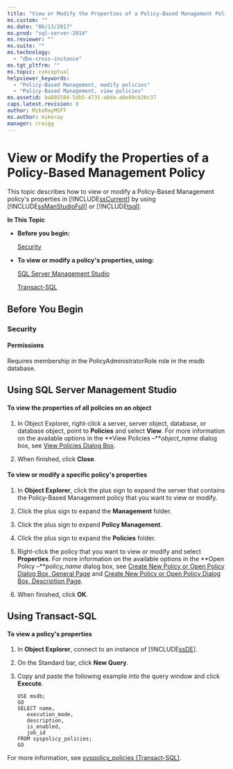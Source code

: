 ```yaml
---
title: "View or Modify the Properties of a Policy-Based Management Policy | Microsoft Docs"
ms.custom: ""
ms.date: "06/13/2017"
ms.prod: "sql-server-2014"
ms.reviewer: ""
ms.suite: ""
ms.technology: 
  - "dbe-cross-instance"
ms.tgt_pltfrm: ""
ms.topic: conceptual
helpviewer_keywords: 
  - "Policy-Based Management, modify policies"
  - "Policy-Based Management, view policies"
ms.assetid: ba805504-5db5-4731-a8da-a0e89cb20c37
caps.latest.revision: 8
author: MikeRayMSFT
ms.author: mikeray
manager: craigg
---
```

# View or Modify the Properties of a Policy-Based Management Policy
  This topic describes how to view or modify a Policy-Based Management policy's properties in [!INCLUDE[ssCurrent](../../includes/sscurrent-md.md)] by using [!INCLUDE[ssManStudioFull](../../includes/ssmanstudiofull-md.md)] or [!INCLUDE[tsql](../../includes/tsql-md.md)].  
  
 **In This Topic**  
  
-   **Before you begin:**  
  
     [Security](#Security)  
  
-   **To view or modify a policy's properties, using:**  
  
     [SQL Server Management Studio](#SSMSProcedure)  
  
     [Transact-SQL](#TsqlProcedure)  
  
##  <a name="BeforeYouBegin"></a> Before You Begin  
  
###  <a name="Security"></a> Security  
  
####  <a name="Permissions"></a> Permissions  
 Requires membership in the PolicyAdministratorRole role in the msdb database.  
  
##  <a name="SSMSProcedure"></a> Using SQL Server Management Studio  
  
#### To view the properties of all policies on an object  
  
1.  In Object Explorer, right-click a server, server object, database, or database object, point to **Policies** and select **View**. For more information on the available options in the **View Policies –***object_name* dialog box, see [View Policies Dialog Box](view-policies-dialog-box.md).  
  
2.  When finished, click **Close**.  
  
#### To view or modify a specific policy's properties  
  
1.  In **Object Explorer**, click the plus sign to expand the server that contains the Policy-Based Management policy that you want to view or modify.  
  
2.  Click the plus sign to expand the **Management** folder.  
  
3.  Click the plus sign to expand **Policy Management**.  
  
4.  Click the plus sign to expand the **Policies** folder.  
  
5.  Right-click the policy that you want to view or modify and select **Properties**. For more information on the available options in the **Open Policy –***policy_name* dialog box, see [Create New Policy or Open Policy Dialog Box, General Page](../../integration-services/general-page-of-integration-services-designers-options.md) and [Create New Policy or Open Policy Dialog Box, Description Page](create-new-policy-or-open-policy-dialog-box-description-page.md).  
  
6.  When finished, click **OK**.  
  
##  <a name="TsqlProcedure"></a> Using Transact-SQL  
  
#### To view a policy's properties  
  
1.  In **Object Explorer**, connect to an instance of [!INCLUDE[ssDE](../../includes/ssde-md.md)].  
  
2.  On the Standard bar, click **New Query**.  
  
3.  Copy and paste the following example into the query window and click **Execute**.  
  
    ```  
    USE msdb;  
    GO  
    SELECT name,  
       execution_mode,  
       description,  
       is_enabled,  
       job_id  
    FROM syspolicy_policies;  
    GO  
    ```  
  
 For more information, see [syspolicy_policies &#40;Transact-SQL&#41;](/sql/relational-databases/system-catalog-views/syspolicy-policies-transact-sql).  
  
  

